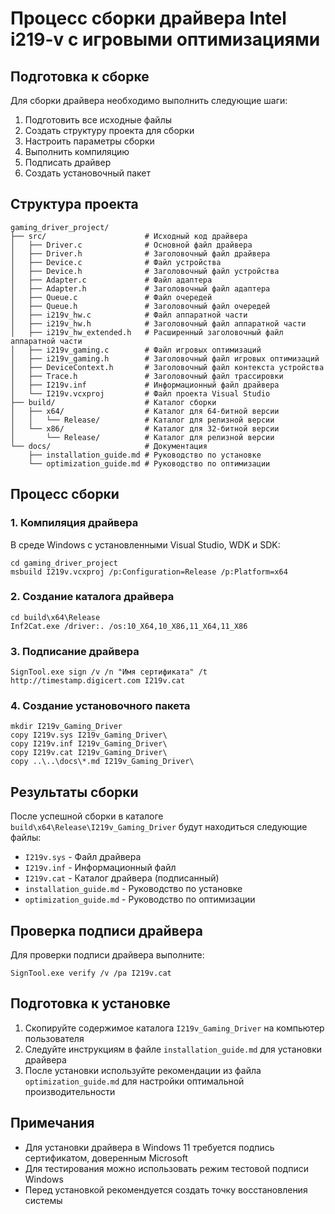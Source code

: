 # Процесс сборки драйвера Intel i219-v с игровыми оптимизациями

## Подготовка к сборке

Для сборки драйвера необходимо выполнить следующие шаги:

1. Подготовить все исходные файлы
2. Создать структуру проекта для сборки
3. Настроить параметры сборки
4. Выполнить компиляцию
5. Подписать драйвер
6. Создать установочный пакет

## Структура проекта

```
gaming_driver_project/
├── src/                      # Исходный код драйвера
│   ├── Driver.c              # Основной файл драйвера
│   ├── Driver.h              # Заголовочный файл драйвера
│   ├── Device.c              # Файл устройства
│   ├── Device.h              # Заголовочный файл устройства
│   ├── Adapter.c             # Файл адаптера
│   ├── Adapter.h             # Заголовочный файл адаптера
│   ├── Queue.c               # Файл очередей
│   ├── Queue.h               # Заголовочный файл очередей
│   ├── i219v_hw.c            # Файл аппаратной части
│   ├── i219v_hw.h            # Заголовочный файл аппаратной части
│   ├── i219v_hw_extended.h   # Расширенный заголовочный файл аппаратной части
│   ├── i219v_gaming.c        # Файл игровых оптимизаций
│   ├── i219v_gaming.h        # Заголовочный файл игровых оптимизаций
│   ├── DeviceContext.h       # Заголовочный файл контекста устройства
│   ├── Trace.h               # Заголовочный файл трассировки
│   ├── I219v.inf             # Информационный файл драйвера
│   └── I219v.vcxproj         # Файл проекта Visual Studio
├── build/                    # Каталог сборки
│   ├── x64/                  # Каталог для 64-битной версии
│   │   └── Release/          # Каталог для релизной версии
│   └── x86/                  # Каталог для 32-битной версии
│       └── Release/          # Каталог для релизной версии
└── docs/                     # Документация
    ├── installation_guide.md # Руководство по установке
    └── optimization_guide.md # Руководство по оптимизации
```

## Процесс сборки

### 1. Компиляция драйвера

В среде Windows с установленными Visual Studio, WDK и SDK:

```batch
cd gaming_driver_project
msbuild I219v.vcxproj /p:Configuration=Release /p:Platform=x64
```

### 2. Создание каталога драйвера

```batch
cd build\x64\Release
Inf2Cat.exe /driver:. /os:10_X64,10_X86,11_X64,11_X86
```

### 3. Подписание драйвера

```batch
SignTool.exe sign /v /n "Имя сертификата" /t http://timestamp.digicert.com I219v.cat
```

### 4. Создание установочного пакета

```batch
mkdir I219v_Gaming_Driver
copy I219v.sys I219v_Gaming_Driver\
copy I219v.inf I219v_Gaming_Driver\
copy I219v.cat I219v_Gaming_Driver\
copy ..\..\docs\*.md I219v_Gaming_Driver\
```

## Результаты сборки

После успешной сборки в каталоге `build\x64\Release\I219v_Gaming_Driver` будут находиться следующие файлы:

- `I219v.sys` - Файл драйвера
- `I219v.inf` - Информационный файл
- `I219v.cat` - Каталог драйвера (подписанный)
- `installation_guide.md` - Руководство по установке
- `optimization_guide.md` - Руководство по оптимизации

## Проверка подписи драйвера

Для проверки подписи драйвера выполните:

```batch
SignTool.exe verify /v /pa I219v.cat
```

## Подготовка к установке

1. Скопируйте содержимое каталога `I219v_Gaming_Driver` на компьютер пользователя
2. Следуйте инструкциям в файле `installation_guide.md` для установки драйвера
3. После установки используйте рекомендации из файла `optimization_guide.md` для настройки оптимальной производительности

## Примечания

- Для установки драйвера в Windows 11 требуется подпись сертификатом, доверенным Microsoft
- Для тестирования можно использовать режим тестовой подписи Windows
- Перед установкой рекомендуется создать точку восстановления системы
